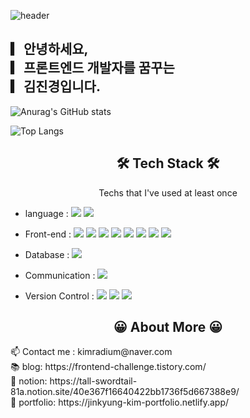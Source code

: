 ![header](https://capsule-render.vercel.app/api?type=soft&color=auto&height=150&section=header&text=JinkyungKim&fontSize=70&animation=twinkling)
<br/>

## ▎안녕하세요,<br>▎프론트엔드 개발자를 꿈꾸는 <br>▎김진경입니다.

![Anurag's GitHub stats](https://github-readme-stats-sand-six-91.vercel.app/api?username=Typonote&show_icons=true&count_private=true&line_height=24&theme=material-palenight&hide=stars)

![Top Langs](https://github-readme-stats.vercel.app/api/top-langs/?username=Typonote&layout=compact&theme=material-palenight)
<!-- ![willianrod's wakatime stats](https://github-readme-stats.vercel.app/api/wakatime?username=BoYeonJang&layout=compact&theme=material-palenight) -->

<h2 align="center">🛠 Tech Stack 🛠</h2>

<p align="center"> Techs that I've used at least once </p>

- language : 
<span><img src="https://img.shields.io/badge/JavaScript-F7DF1E?style=flat&logo=JavaScript&logoColor=white"/></span>
<span><img src="https://img.shields.io/badge/python-3776AB?style=flat&logo=python&logoColor=white"/></span>

- Front-end : 
<span><img src="https://img.shields.io/badge/React-61DAFB?style=flat&logo=react&logoColor=white"/></span>
<span><img src="https://img.shields.io/badge/-Redux-764ABC?style=flat&logo=redux&logoColor=white"/></span>
<span><img src="https://img.shields.io/badge/HTML-e34f26?style=flat&logo=html5&logoColor=white"/></span>
<span><img src="https://img.shields.io/badge/CSS-1572b6?style=flat&logo=css3&logoColor=white"/></span>
<span><img src="https://img.shields.io/badge/Sass-cc6699?style=flat&logo=sass&logoColor=white"/></span>
<span><img src="https://img.shields.io/badge/tailwindcss-%2338B2AC.svg?style=flat&logo=tailwind-css&logoColor=white"/></span>
<span><img src="https://img.shields.io/badge/Styled_Components-DB7093?style=flat&logo=styled-components&logoColor=white"/></span>
<span><img src="https://img.shields.io/badge/Android Studio-%3DDC84.svg?style=flat&logo=android-studio&logoColor=white"/></span>


- Database : <span><img src="https://img.shields.io/badge/MySQL-4479A1?style=flat&logo=MySQL&logoColor=white"/></span><br/>
- Communication : <span><img src="https://img.shields.io/badge/Figma-f24e1e?style=flat&logo=figma&logoColor=white"/></span><br/>
- Version Control : <span><img src="https://img.shields.io/badge/Git-f05032?style=flat&logo=git&logoColor=white"/></span>
<span><img src="https://img.shields.io/badge/GitHub-181717?style=flat&logo=github&logoColor=white"/></span>
<span><img src="https://img.shields.io/badge/GitLab-FCA121?style=flat&logo=GitLab&logoColor=white"/></span><br/>




<h2 align="center"> 😀 About More 😀 </h2> 
📫 Contact me : kimradium@naver.com <br>
📚 blog: https://frontend-challenge.tistory.com/ <br>
📝 notion: https://tall-swordtail-81a.notion.site/40e367f16640422bb1736f5d667388e9/ <br>
💾 portfolio: https://jinkyung-kim-portfolio.netlify.app/

